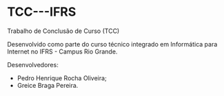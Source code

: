 # TCC---IFRS
Trabalho de Conclusão de Curso (TCC)

Desenvolvido como parte do curso técnico integrado em Informática para Internet no IFRS - Campus Rio Grande.

Desenvolvedores:
- Pedro Henrique Rocha Oliveira;
- Greice Braga Pereira.
